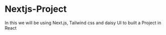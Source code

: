 # Nextjs-Project
 In this we will be using Next.js, Tailwind css and daisy UI to built a Project in React
